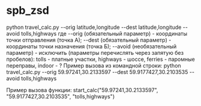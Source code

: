 # spb_zsd
python travel_calс.py --orig latitude,longitude --dest latitude,longitude --avoid tolls,highways 
	где --orig (обязательный параметр) - координаты точки отправления (точка А);
		--dest (обязательный параметр) - координаты точки назначения (точка Б);
		--avoid (необязательный параметр) - исключить (параметры перечислять через запятую без пробелов): tolls - платные участки, highways - шоссе, ferries - паромные переправы, indoor - ?
Пример вызова из командной строки:
python travel_calc.py --orig 59.97241,30.2133597 --dest 59.9177427,30.2103535 --avoid tolls,highways

Пример вызова функции:
start_calc("59.97241,30.2133597", "59.9177427,30.2103535", "tolls,highways")